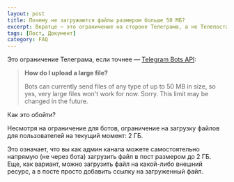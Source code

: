 ```yaml
---
layout: post
title: Почему не загружаются файлы размером больше 50 МБ?
excerpt: Вкратце — это ограничение на стороне Телеграма, а не Телепоста
tags: [Пост, Документ]
category: FAQ
---
```


Это ограничение Телеграма, если точнее — [Telegram Bots API](https://core.telegram.org/bots/faq#how-do-i-upload-a-large-file):

> **How do I upload a large file?**
>
> Bots can currently send files of any type of up to 50 MB in size, so yes, very large files won't work for now. Sorry. This limit may be changed in the future.

Как это обойти?

Несмотря на ограничение для ботов, ограничение на загрузку файлов для пользователей на текущий момент: 2 ГБ. 

Это означает, что вы как админ канала можете самостоятельно напрямую (не через бота) загрузить файл в пост размером до 2 ГБ.
Еще, как вариант, можно загрузить файл на какой-либо внешний ресурс, а в посте просто добавить ссылку на загруженный файл.
